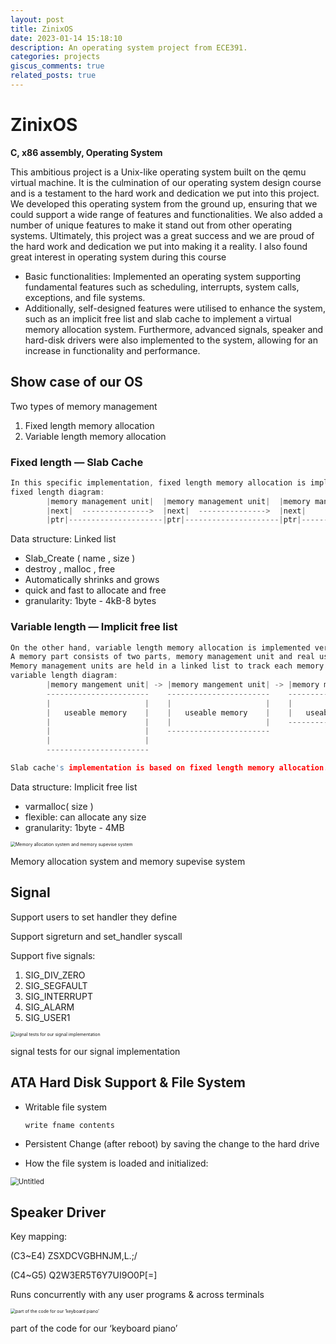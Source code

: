 ```yaml
---
layout: post
title: ZinixOS
date: 2023-01-14 15:18:10
description: An operating system project from ECE391.
categories: projects
giscus_comments: true
related_posts: true
---
```

# ZinixOS

**C, x86 assembly, Operating System**

This ambitious project is a Unix-like operating system built on the qemu virtual machine. It is the culmination of our operating system design course and is a testament to the hard work and dedication we put into this project. We developed this operating system from the ground up, ensuring that we could support a wide range of features and functionalities. We also added a number of unique features to make it stand out from other operating systems. Ultimately, this project was a great success and we are proud of the hard work and dedication we put into making it a reality. I also found great interest in operating system during this course

- Basic functionalities: Implemented an operating system supporting fundamental features such as scheduling, interrupts, system calls, exceptions, and file systems.
- Additionally, self-designed features were utilised to enhance the system, such as an implicit free list and slab cache to implement a virtual memory allocation system. Furthermore, advanced signals, speaker and hard-disk drivers were also implemented to the system, allowing for an increase in functionality and performance.

## Show case of our OS

Two types of memory management

1. Fixed length memory allocation
2. Variable length memory allocation

### Fixed length — Slab Cache

```c
In this specific implementation, fixed length memory allocation is implemented by two parts, memory management unit and memory unit.
fixed length diagram:
        |memory management unit|  |memory management unit|  |memory management unit|  ..........    |memory unit|  |memory unit| |memory unit| .....
        |next|  --------------->  |next|  --------------->  |next|                                      ↑              ↑             ↑
        |ptr|---------------------|ptr|---------------------|ptr|---------------------------------------↑--------------↑-------------↑
```

Data structure: Linked list

- Slab_Create ( name , size )
- destroy , malloc , free
- Automatically shrinks and grows
- quick and fast to allocate and free
- granularity: 1byte - 4kB-8 bytes

### Variable length — Implicit free list

```c
On the other hand, variable length memory allocation is implemented very similar to Linux's implicit free list design. 
A memory part consists of two parts, memory management unit and real useable memory unit.
Memory management units are held in a linked list to track each memory fragments have been allocated.
variable length diagram:
        |memory mangement unit| -> |memory mangement unit| -> |memory mangement unit| -> |memory mangement unit|
        -----------------------    -----------------------    -----------------------    -----------------------
        |                     |    |                     |    |                     |    |                     |
        |   useable memory    |    |   useable memory    |    |   useable memory    |    |   useable memory    |
        |                     |    |                     |    -----------------------    |                     |
        |                     |    -----------------------                               -----------------------
        |                     |
        -----------------------

Slab cache's implementation is based on fixed length memory allocation.
```

Data structure: Implicit free list

- varmalloc( size )
- flexible: can allocate any size
- granularity: 1byte - 4MB

<img src="Untitled.png" alt="Memory allocation system and memory supevise system" style="zoom:50%;" />

Memory allocation system and memory supevise system

## Signal

Support users to set handler they define

Support sigreturn and set_handler syscall

Support five signals:

1. SIG_DIV_ZERO
2. SIG_SEGFAULT
3. SIG_INTERRUPT
4. SIG_ALARM
5. SIG_USER1

<img src="Untitled1.png" alt="signal tests for our signal implementation" style="zoom:50%;" />

signal tests for our signal implementation

## ATA Hard Disk Support & File System

- Writable file system

  ```jsx
  write fname contents
  ```

- Persistent Change (after reboot) by saving the change to the hard drive

- How the file system is loaded and initialized:

<img src="Untitled2.png" alt="Untitled" style="zoom: 80%;" />

## Speaker Driver

Key mapping:

(C3~E4) ZSXDCVGBHNJM,L.;/

(C4~G5) Q2W3ER5T6Y7UI9O0P[=]

Runs concurrently with any user programs & across terminals

<img src="Untitled3.png" alt="part of the code for our ‘keyboard piano’" style="zoom:50%;" />

part of the code for our ‘keyboard piano’